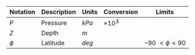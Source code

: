 Notation | Description | Units | Conversion | Limits
--- | --- | --- | --- | ---
$P$    | Pressure | $kPa$  | $\times 10^{3}$    
$Z$    | Depth    | $m$    | |
$\phi$ | Latitude | $deg$  | | $-90\ < \phi < 90$